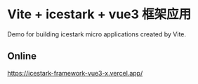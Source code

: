 # Vite + icestark + vue3 框架应用

Demo for building icestark micro applications created by Vite.

## Online

https://icestark-framework-vue3-x.vercel.app/


